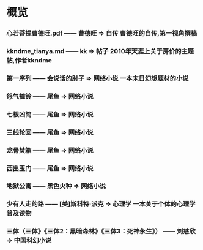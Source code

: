 # 概览

### 心若菩提曹德旺.pdf —— 曹德旺  =>  自传    曹德旺的自传,第一视角撰稿
### kkndme_tianya.md —— kk    =>  帖子    2010年天涯上关于房价的主题帖,作者kkndme
### 第一序列 —— 会说话的肘子    =>  网络小说    一本末日幻想题材的小说
### 怨气撞铃 —— 尾鱼    =>  网络小说    
### 七根凶简 —— 尾鱼    =>  网络小说    
### 三线轮回 —— 尾鱼    =>  网络小说    
### 龙骨焚箱 —— 尾鱼    =>  网络小说    
### 西出玉门 —— 尾鱼    =>  网络小说    
### 地狱公寓 —— 黑色火种    =>  网络小说
### 少有人走的路 —— [美]斯科特·派克 =>  心理学  一本关于个体的心理学普及读物
### 三体（三体》《三体2：黑暗森林》《三体3：死神永生》） —— 刘慈欣  =>  中国科幻小说